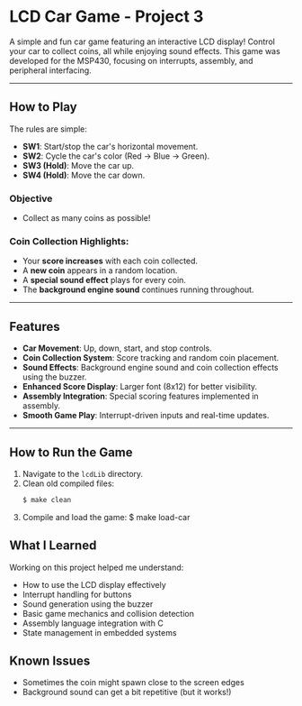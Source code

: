 # LCD Car Game - Project 3

A simple and fun car game featuring an interactive LCD display! Control your car to collect coins, all while enjoying sound effects. This game was developed for the MSP430, focusing on interrupts, assembly, and peripheral interfacing.

---

## How to Play
The rules are simple:
- **SW1**: Start/stop the car's horizontal movement.
- **SW2**: Cycle the car's color (Red → Blue → Green).
- **SW3 (Hold)**: Move the car up.
- **SW4 (Hold)**: Move the car down.

### Objective
- Collect as many coins as possible!

### Coin Collection Highlights:
- Your **score increases** with each coin collected.
- A **new coin** appears in a random location.
- A **special sound effect** plays for every coin.
- The **background engine sound** continues running throughout.

---

## Features
- **Car Movement**: Up, down, start, and stop controls.
- **Coin Collection System**: Score tracking and random coin placement.
- **Sound Effects**: Background engine sound and coin collection effects using the buzzer.
- **Enhanced Score Display**: Larger font (8x12) for better visibility.
- **Assembly Integration**: Special scoring features implemented in assembly.
- **Smooth Game Play**: Interrupt-driven inputs and real-time updates.

---

## How to Run the Game
1. Navigate to the `lcdLib` directory.
2. Clean old compiled files:
   ```bash
   $ make clean
3. Compile and load the game:
   $ make load-car
## What I Learned
Working on this project helped me understand:
* How to use the LCD display effectively
* Interrupt handling for buttons
* Sound generation using the buzzer
* Basic game mechanics and collision detection
* Assembly language integration with C
* State management in embedded systems

## Known Issues
* Sometimes the coin might spawn close to the screen edges
* Background sound can get a bit repetitive (but it works!)

